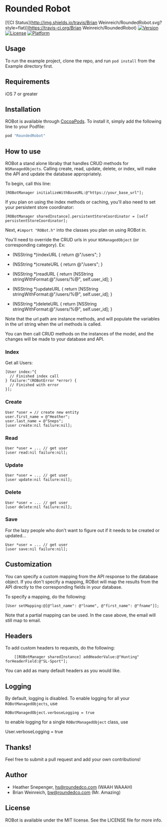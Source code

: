 # Rounded Robot

[![CI Status](http://img.shields.io/travis/Brian Weinreich/RoundedRobot.svg?style=flat)](https://travis-ci.org/Brian Weinreich/RoundedRobot)
[![Version](https://img.shields.io/cocoapods/v/RoundedRobot.svg?style=flat)](http://cocoapods.org/pods/RoundedRobot)
[![License](https://img.shields.io/cocoapods/l/RoundedRobot.svg?style=flat)](http://cocoapods.org/pods/RoundedRobot)
[![Platform](https://img.shields.io/cocoapods/p/RoundedRobot.svg?style=flat)](http://cocoapods.org/pods/RoundedRobot)

## Usage

To run the example project, clone the repo, and run `pod install` from the Example directory first.

## Requirements

iOS 7 or greater

## Installation

ROBot is available through [CocoaPods](http://cocoapods.org). To install
it, simply add the following line to your Podfile:

```ruby
pod "RoundedRobot"
```

## How to use

ROBot a stand alone libraby that handles CRUD methods for `NSManagedObjects`. Calling create, read, update, delete, or index, will make the API and update the database appropriately.

To begin, call this line:

    [ROBotManager initializeWithBaseURL:@"https://your_base_url"];
    
If you plan on using the index methods or caching, you'll also need to set your persistent store coordinator:

    [ROBotManager sharedInstance].persistentStoreCoordinator = [self persistentStoreCoordinator];


Next, `#import "ROBot.h"` into the classes you plan on using ROBot in.

You'll need to override the CRUD urls in your `NSManagedObject` (or corresponding category). Ex:

  + (NSString *)indexURL
  {
      return @"/users";
  }

  - (NSString *)createURL
  {
      return @"/users";
  }

  - (NSString *)readURL
  {
      return [NSString stringWithFormat:@"/users/%@", self.user_id];
  }

  - (NSString *)updateURL
  {
      return [NSString stringWithFormat:@"/users/%@", self.user_id];
  }

  - (NSString *)deleteURL
  {
      return [NSString stringWithFormat:@"/users/%@", self.user_id];
  }


Note that the url path are instance methods, and will populate the variables in the url string when the url methods is called.

You can then call CRUD methods on the instances of the model, and the changes will be made to your database and API. 

### Index
Get all Users:
```
[User index:^{
  // Finished index call
} failure:^(ROBotError *error) {
  // Finished with error
}];
```

### Create
```
User *user = // create new entity
user.first_name = @"Heather";
user.last_name = @"Sneps";
[user create:nil failure:nil];
```

### Read
```
User *user = ... // get user
[user read:nil failure:nil];
```

### Update
```
User *user = ... // get user
[user update:nil failure:nil];
```

### Delete
```
User *user = ... // get user
[user delete:nil failure:nil];
```

### Save
For the lazy people who don't want to figure out if it needs to be created or updated...
```
User *user = ... // get user
[user save:nil failure:nil];
```


## Customization

You can specify a custom mapping from the API response to the database object. If you don't specify a mapping, ROBot will map the results from the API directly to the corresponding fields in your database.

To specify a mapping, do the following:

    [User setMapping:@[@"last_name": @"lname", @"first_name": @"fname"]];

Note that a partial mapping can be used. In the case above, the email will still map to email.


## Headers

To add custom headers to requests, do the following:

        [[ROBotManager sharedInstance] addHeaderValue:@"Hunting" forHeaderField:@"SL-Sport"];

You can add as many default headers as you would like.

## Logging

By default, logging is disabled. To enable logging for all your `ROBotManagedObjects`, use 

    ROBotManagedObject.verboseLogging = true

to enable logging for a single `ROBotManagedObject` class, use

  User.verboseLogging = true

## Thanks!

Feel free to submit a pull request and add your own contributions!



## Author

- Heather Snepenger, hs@roundedco.com (WAAH WAAAH)
- Brian Weinreich, bw@roundedco.com (Mr. Amazing)

## License

ROBot is available under the MIT license. See the LICENSE file for more info.
